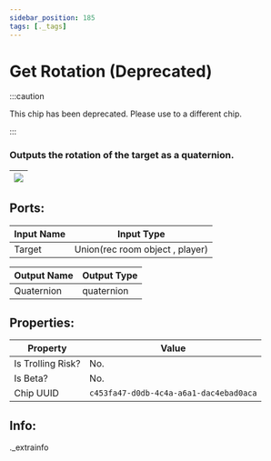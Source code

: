 ```yaml
---
sidebar_position: 185
tags: [._tags]
---
```


# Get Rotation (Deprecated)
:::caution

This chip has been deprecated. Please use to a different chip.

:::

### Outputs the rotation of the target as a quaternion.

| ![](https://images-ext-2.discordapp.net/external/MPmIaQzlEPmgGWlgi-WxBBXt0Bjv_zWPkg1y1f_sy3s/https/www.recroomcircuits.com/image/circuit/absolute-value?width=206&height=108) |
|-----|

## Ports:

| Input Name | Input Type |
|-----------|-----------|
| Target | Union(rec room object , player) |

| Output Name | Output Type |
|-----------|-----------|
| Quaternion | quaternion |

## Properties:

| Property  | Value |
|-------------------|-----------|
| Is Trolling Risk? | No. |
| Is Beta? | No. |
| Chip UUID | `c453fa47-d0db-4c4a-a6a1-dac4ebad0aca` |

## Info:
._extrainfo